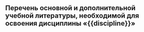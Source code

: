 ## Перечень основной и дополнительной учебной литературы, необходимой для освоения дисциплины «{{discipline}}»